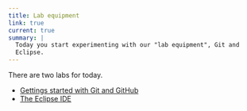 ```yaml
---
title: Lab equipment
link: true
current: true
summary: |
  Today you start experimenting with our "lab equipment", Git and
  Eclipse.
---
```

There are two labs for today.

* [Gettings started with Git and GitHub](../labs/git)
* [The Eclipse IDE](../labs/eclipse)

